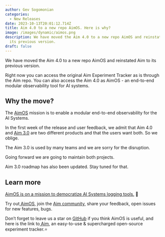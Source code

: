 ```yaml
---
author: Gev Sogomonian
categories:
  - New Releases
date: 2023-10-13T20:01:12.714Z
title: Aim 4.0 to a new repo AimOS. Here is why?
image: /images/dynamic/aimos.png
description: We have moved the Aim 4.0 to a new repo AimOS and reinstated Aim to
  its previous version.
draft: false
---
```

We have moved the Aim 4.0 to a new repo AimOS and reinstated Aim to its previous version.

Right now you can access the original Aim Experiment Tracker as is through the Aim repo. You can also access the Aim 4.0 as AimOS - an end-to-end modular observability tool for AI systems.

## Why the move?



The [AimOS](https://aimstack.io/blog/new-releases/aim-4-0-open-source-modular-observability-for-ai-systems) mission is to enable a modular end-to-end observability for the AI Systems.



In the first week of the release and user feedback, we admit that Aim 4.0 and [Aim 3.0](https://aimstack.io/blog/new-releases/aims-foundations-why-were-building-a-tensorboard-alternative) are two different products and that the users want both. So we oblige.

The Aim 3.0 is used by many teams and we are sorry for the disruption.

Going forward we are going to maintain both projects. 

Aim 3.0 roadmap has also been updated. Stay tuned for that.

## Learn more



[AimOS is on a mission to democratize AI Systems logging tools.](https://aimos.readthedocs.io/en/latest/apps/overview.html) 🙌

Try out[ AimOS](https://github.com/aimhubio/aimos), join the [Aim community,](https://community.aimstack.io/) share your feedback, open issues for new features, bugs.

Don’t forget to leave us a star on [GitHub](https://github.com/aimhubio/aimos/tree/main) if you think AimOS is useful, and here is the link to[ Aim](https://github.com/aimhubio/aim), an easy-to-use & supercharged open-source experiment tracker.⭐️